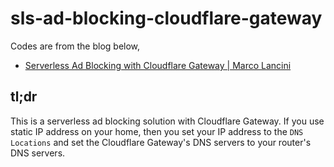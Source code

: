 sls-ad-blocking-cloudflare-gateway
====

Codes are from the blog below,

- [Serverless Ad Blocking with Cloudflare Gateway | Marco Lancini](https://blog.marcolancini.it/2022/blog-serverless-ad-blocking-with-cloudflare-gateway/)

## tl;dr

This is a serverless ad blocking solution with Cloudflare Gateway.
If you use static IP address on your home, then you set your IP address to the `DNS Locations` and set the Cloudflare Gateway's DNS servers to your router's DNS servers.

